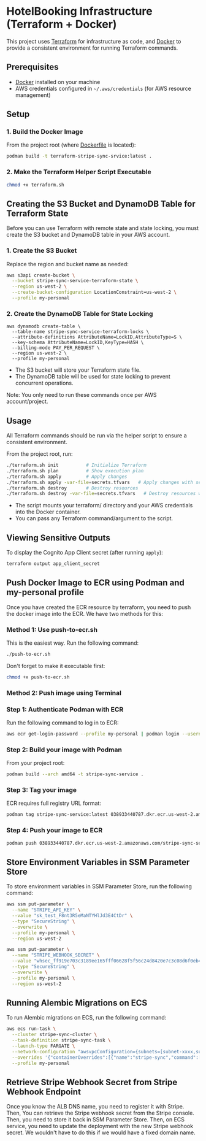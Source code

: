 # HotelBooking Infrastructure (Terraform + Docker)

This project uses [Terraform](https://www.terraform.io/) for infrastructure as code, and [Docker](https://www.docker.com/) to provide a consistent environment for running Terraform commands.

## Prerequisites

- [Docker](https://docs.docker.com/get-docker/) installed on your machine
- AWS credentials configured in `~/.aws/credentials` (for AWS resource management)

## Setup

### 1. Build the Docker Image

From the project root (where [Dockerfile](cci:7://file:///Users/rbraving/my-projects/HotelBooking/Dockerfile:0:0-0:0) is located):

```sh
podman build -t terraform-stripe-sync-srvice:latest .
```
    
### 2. Make the Terraform Helper Script Executable

```sh
chmod +x terraform.sh
``` 

## Creating the S3 Bucket and DynamoDB Table for Terraform State

Before you can use Terraform with remote state and state locking, you must create the S3 bucket and DynamoDB table in your AWS account.

### 1. Create the S3 Bucket

Replace the region and bucket name as needed:

```sh
aws s3api create-bucket \
  --bucket stripe-sync-service-terraform-state \
  --region us-west-2 \
  --create-bucket-configuration LocationConstraint=us-west-2 \
  --profile my-personal
```

### 2. Create the DynamoDB Table for State Locking
```
aws dynamodb create-table \
  --table-name stripe-sync-service-terraform-locks \
  --attribute-definitions AttributeName=LockID,AttributeType=S \
  --key-schema AttributeName=LockID,KeyType=HASH \
  --billing-mode PAY_PER_REQUEST \
  --region us-west-2 \
  --profile my-personal
```
- The S3 bucket will store your Terraform state file.
- The DynamoDB table will be used for state locking to prevent concurrent operations.

Note:
You only need to run these commands once per AWS account/project.

## Usage
All Terraform commands should be run via the helper script to ensure a consistent environment.

From the project root, run:


```sh
./terraform.sh init          # Initialize Terraform
./terraform.sh plan          # Show execution plan
./terraform.sh apply         # Apply changes
./terraform.sh apply -var-file=secrets.tfvars   # Apply changes with secrets
./terraform.sh destroy       # Destroy resources
./terraform.sh destroy -var-file=secrets.tfvars   # Destroy resources with secrets

```

- The script mounts your terraform/ directory and your AWS credentials into the Docker container.
- You can pass any Terraform command/argument to the script.

## Viewing Sensitive Outputs

To display the Cognito App Client secret (after running `apply`):

```sh
terraform output app_client_secret
```

## Push Docker Image to ECR using Podman and my-personal profile
Once you have created the ECR resource by terraform, you need to push the docker image into the ECR. We have two methods for this:

### Method 1: Use push-to-ecr.sh
This is the easiest way. Run the following command:
```sh
./push-to-ecr.sh
```
Don't forget to make it executable first:
```sh
chmod +x push-to-ecr.sh
```


### Method 2: Push image using Terminal
### Step 1: Authenticate Podman with ECR
Run the following command to log in to ECR:
```sh
aws ecr get-login-password --profile my-personal | podman login --username AWS --password-stdin <aws_account_id>.dkr.ecr.<region>.amazonaws.com
```

### Step 2: Build your image with Podman
From your project root:

```sh
podman build --arch amd64 -t stripe-sync-service .
```

### Step 3: Tag your image
ECR requires full registry URL format:
```sh
podman tag stripe-sync-service:latest 038933440787.dkr.ecr.us-west-2.amazonaws.com/stripe-sync-service:latest
```

### Step 4: Push your image to ECR
```sh
podman push 038933440787.dkr.ecr.us-west-2.amazonaws.com/stripe-sync-service:latest
```

## Store Environment Variables in SSM Parameter Store

To store environment variables in SSM Parameter Store, run the following command:

```sh
aws ssm put-parameter \
  --name "STRIPE_API_KEY" \
  --value "sk_test_F8nt3R5eMaNTYHlJd3E4CtDr" \
  --type "SecureString" \
  --overwrite \
  --profile my-personal \
  --region us-west-2
```

```sh
aws ssm put-parameter \
  --name "STRIPE_WEBHOOK_SECRET" \
  --value "whsec_ff919e703c3189ee165fff06628f5f56c24d8420e7c3c08d6f0eb4e818cc7ff0" \
  --type "SecureString" \
  --overwrite \
  --profile my-personal \
  --region us-west-2
```

## Running Alembic Migrations on ECS

To run Alembic migrations on ECS, run the following command:

```sh
aws ecs run-task \
  --cluster stripe-sync-cluster \
  --task-definition stripe-sync-task \
  --launch-type FARGATE \
  --network-configuration "awsvpcConfiguration={subnets=[subnet-xxxx,subnet-yyyy],securityGroups=[sg-zzzz],assignPublicIp=ENABLED}" \
  --overrides '{"containerOverrides":[{"name":"stripe-sync","command":["alembic","upgrade","head"]}]}' \
  --profile my-personal
```

## Retrieve Stripe Webhook Secret from Stripe Webhook Endpoint

Once you know the ALB DNS name, you need to register it with Stripe. 
Then, You can retrieve the Stripe webhook secret from the Stripe console.
Then, you need to store it back in SSM Parameter Store.
Then, on ECS service, you need to update the deployment with the new Stripe webhook secret. 
We wouldn't have to do this if we would have a fixed domain name.
